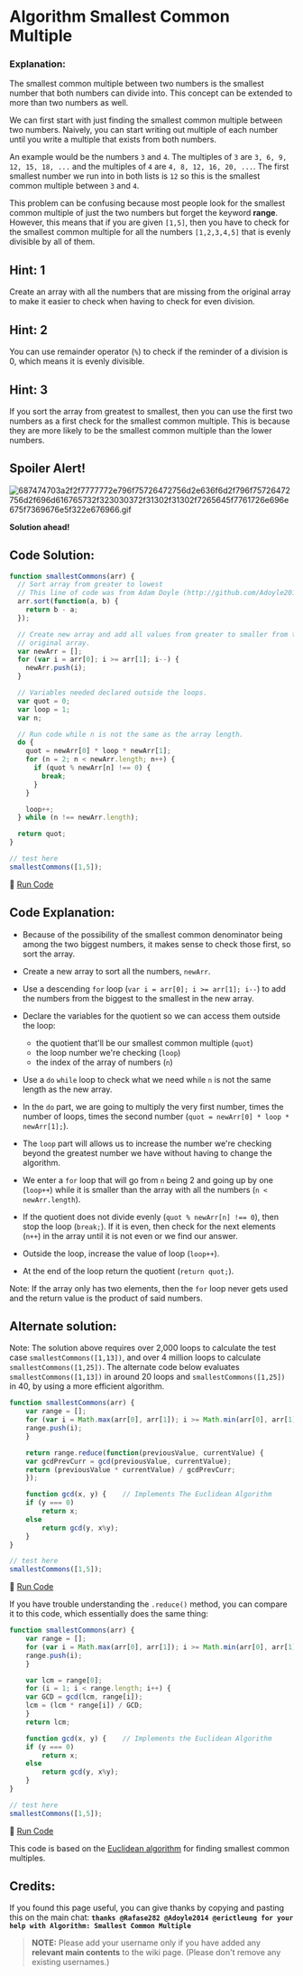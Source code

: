 # Algorithm Smallest Common Multiple

### Explanation:

The smallest common multiple between two numbers is the smallest number that both numbers can divide into. This concept can be extended to more than two numbers as well.

We can first start with just finding the smallest common multiple between two numbers. Naively, you can start writing out multiple of each number until you write a multiple that exists from both numbers.

An example would be the numbers `3` and `4`. The multiples of `3` are `3, 6, 9, 12, 15, 18, ...` and the multiples of `4` are `4, 8, 12, 16, 20, ...`. The first smallest number we run into in both lists is `12` so this is the smallest common multiple between `3` and `4`.

This problem can be confusing because most people look for the smallest common multiple of just the two numbers but forget the keyword **range**. However, this means that if you are given `[1,5]`, then you have to check for the smallest common multiple for all the numbers `[1,2,3,4,5]` that is evenly divisible by all of them.

## Hint: 1

Create an array with all the numbers that are missing from the original array to make it easier to check when having to check for even division.

## Hint: 2

You can use remainder operator (`%`) to check if the reminder of a division is 0, which means it is evenly divisible.

## Hint: 3

If you sort the array from greatest to smallest, then you can use the first two numbers as a first check for the smallest common multiple. This is because they are more likely to be the smallest common multiple than the lower numbers.

## Spoiler Alert!

![687474703a2f2f7777772e796f75726472756d2e636f6d2f796f75726472756d2f696d616765732f323030372f31302f31302f7265645f7761726e696e675f7369676e5f322e676966.gif](https://files.gitter.im/FreeCodeCamp/Wiki/nlOm/thumb/687474703a2f2f7777772e796f75726472756d2e636f6d2f796f75726472756d2f696d616765732f323030372f31302f31302f7265645f7761726e696e675f7369676e5f322e676966.gif)

**Solution ahead!**

## Code Solution:

```javascript
function smallestCommons(arr) {
  // Sort array from greater to lowest
  // This line of code was from Adam Doyle (http://github.com/Adoyle2014)
  arr.sort(function(a, b) {
    return b - a;
  });

  // Create new array and add all values from greater to smaller from the
  // original array.
  var newArr = [];
  for (var i = arr[0]; i >= arr[1]; i--) {
    newArr.push(i);
  }

  // Variables needed declared outside the loops.
  var quot = 0;
  var loop = 1;
  var n;

  // Run code while n is not the same as the array length.
  do {
    quot = newArr[0] * loop * newArr[1];
    for (n = 2; n < newArr.length; n++) {
      if (quot % newArr[n] !== 0) {
        break;
      }
    }

    loop++;
  } while (n !== newArr.length);

  return quot;
}

// test here
smallestCommons([1,5]);
```

:rocket: [Run Code](https://repl.it/CLn2/0)

## Code Explanation:

- Because of the possibility of the smallest common denominator being among the two biggest numbers, it makes sense to check those first, so sort the array.
- Create a new array to sort all the numbers, `newArr`.
- Use a descending `for` loop (`var i = arr[0]; i >= arr[1]; i--`) to add the numbers from the biggest to the smallest in the new array.
- Declare the variables for the quotient so we can access them outside the loop:

  - the quotient that'll be our smallest common multiple (`quot`)
  - the loop number we're checking (`loop`)
  - the index of the array of numbers (`n`)

- Use a `do` `while` loop to check what we need while `n` is not the same length as the new array.
- In the `do` part, we are going to multiply the very first number, times the number of loops, times the second number (`quot = newArr[0] * loop * newArr[1];`).
- The `loop` part will allows us to increase the number we're checking beyond the greatest number we have without having to change the algorithm.
- We enter a `for` loop that will go from `n` being 2 and going up by one (`loop++`) while it is smaller than the array with all the numbers (`n < newArr.length`).
- If the quotient does not divide evenly (`quot % newArr[n] !== 0`), then stop the loop (`break;`). If it is even, then check for the next elements (`n++`) in the array until it is not even or we find our answer.
- Outside the loop, increase the value of loop (`loop++`).
- At the end of the loop return the quotient (`return quot;`).

Note: If the array only has two elements, then the `for` loop never gets used and the return value is the product of said numbers.

## Alternate solution:

Note: The solution above requires over 2,000 loops to calculate the test case `smallestCommons([1,13])`, and over 4 million loops to calculate `smallestCommons([1,25])`. The alternate code below evaluates `smallestCommons([1,13])` in around 20 loops and `smallestCommons([1,25])` in 40, by using a more efficient algorithm.

```javascript
function smallestCommons(arr) {
    var range = [];
    for (var i = Math.max(arr[0], arr[1]); i >= Math.min(arr[0], arr[1]); i--) {
    range.push(i);
    }

    return range.reduce(function(previousValue, currentValue) {
    var gcdPrevCurr = gcd(previousValue, currentValue);
    return (previousValue * currentValue) / gcdPrevCurr;
    });

    function gcd(x, y) {    // Implements The Euclidean Algorithm
    if (y === 0)
        return x;
    else
        return gcd(y, x%y);
    }
}

// test here
smallestCommons([1,5]);
```

:rocket: [Run Code](https://repl.it/CLn3/0)

If you have trouble understanding the `.reduce()` method, you can compare it to this code, which essentially does the same thing:

```javascript
function smallestCommons(arr) {
    var range = [];
    for (var i = Math.max(arr[0], arr[1]); i >= Math.min(arr[0], arr[1]); i--) {
    range.push(i);
    }

    var lcm = range[0];
    for (i = 1; i < range.length; i++) {
    var GCD = gcd(lcm, range[i]);
    lcm = (lcm * range[i]) / GCD;
    }
    return lcm;

    function gcd(x, y) {    // Implements the Euclidean Algorithm
    if (y === 0)
        return x;
    else
        return gcd(y, x%y);
    }
}

// test here
smallestCommons([1,5]);
```

:rocket: [Run Code](https://repl.it/CLn4/0)

This code is based on the [Euclidean algorithm](https://en.wikipedia.org/wiki/Euclidean_algorithm) for finding smallest common multiples.

## Credits:

If you found this page useful, you can give thanks by copying and pasting this on the main chat: **`thanks @Rafase282 @Adoyle2014 @erictleung for your help with Algorithm: Smallest Common Multiple`**

> **NOTE:** Please add your username only if you have added any **relevant main contents** to the wiki page. (Please don't remove any existing usernames.)
